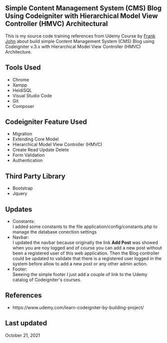 <p align="center">
	<h2>Simple Content Management System (CMS) Blog Using Codeigniter with Hierarchical Model View Controller (HMVC) Architectural</h2>
</p>

This is my source code training references from Udemy Course by <a href="https://www.udemy.com/learn-codeigniter-by-building-project/">Frank John</a> about build simple Content Management System (CMS) Blog using Codeigniter v.3.x with Hierarchical Model View Controller (HMVC) Architecture.

<p align="center">
	<h2>Tools Used</h2>
</p>

<ul>
	<li>Chrome</li>
	<li>Xampp</li>
	<li>HeidiSQL</li>
	<li>Visual Studio Code</li>
	<li>Git</li>
	<li>Composer</li>
</ul>

<p align="center">
	<h2>Codeigniter Feature Used</h2>
</p>

<ul>
	<li>Migration</li>
	<li>Extending Core Model</li>
	<li>Hierarchical Model View Controller (HMVC)</li>
	<li>Create Read Update Delete</li>
	<li>Form Validation</li>
	<li>Authentication</li>
</ul>

<p align="center">
	<h2>Third Party Library</h2>
</p>

<ul>
	<li>Bootstrap</li>
	<li>Jquery</li>
</ul>


<p align="center">
	<h2>Updates</h2>
</p>

<ul>
	<li>Constants:</li>
	I added some constants to the file application/config/constants.php to manage the database conection settings
	<li>Navbar:</li>
	I updated the navbar because originally the link <b>Add Post</b> was showed when you are noy logged and of course you can add a new post without been a registered user of this web application. Then the Blog controller could be updated to validate that there is a registered user logged in the system before allow to add a new post or any other admin action.
	<li>Footer:</li>
	Seeeing the simple footer I just add a couple of link to the Udemy catalog of Codeigniter's courses.
</ul>

<p align="center">
	<h2>References</h2>
</p>

<ul>
	<li>https://www.udemy.com/learn-codeigniter-by-building-project/</li>
</ul>


<p align="center">
	<h2>Last updated</h2>
</p>
October 21, 2021 

